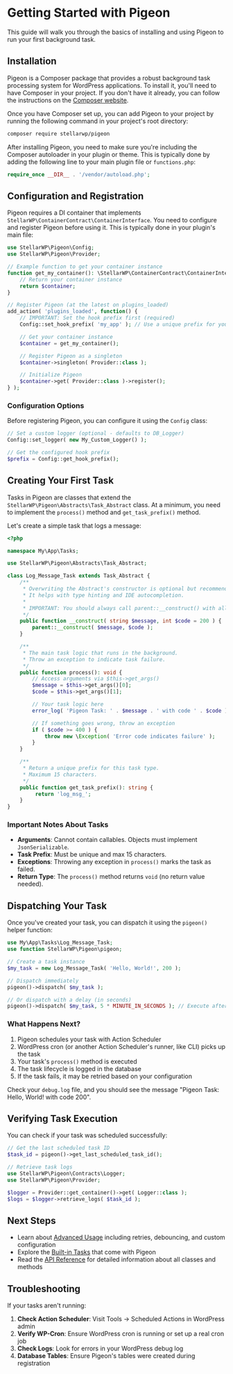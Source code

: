 # Getting Started with Pigeon

This guide will walk you through the basics of installing and using Pigeon to run your first background task.

## Installation

Pigeon is a Composer package that provides a robust background task processing system for WordPress applications. To install it, you'll need to have Composer in your project. If you don't have it already, you can follow the instructions on the [Composer website](https://getcomposer.org/).

Once you have Composer set up, you can add Pigeon to your project by running the following command in your project's root directory:

```bash
composer require stellarwp/pigeon
```

After installing Pigeon, you need to make sure you're including the Composer autoloader in your plugin or theme. This is typically done by adding the following line to your main plugin file or `functions.php`:

```php
require_once __DIR__ . '/vendor/autoload.php';
```

## Configuration and Registration

Pigeon requires a DI container that implements `StellarWP\ContainerContract\ContainerInterface`. You need to configure and register Pigeon before using it. This is typically done in your plugin's main file:

```php
use StellarWP\Pigeon\Config;
use StellarWP\Pigeon\Provider;

// Example function to get your container instance
function get_my_container(): \StellarWP\ContainerContract\ContainerInterface {
    // Return your container instance
    return $container;
}

// Register Pigeon (at the latest on plugins_loaded)
add_action( 'plugins_loaded', function() {
    // IMPORTANT: Set the hook prefix first (required)
    Config::set_hook_prefix( 'my_app' ); // Use a unique prefix for your application

    // Get your container instance
    $container = get_my_container();

    // Register Pigeon as a singleton
    $container->singleton( Provider::class );

    // Initialize Pigeon
    $container->get( Provider::class )->register();
} );
```

### Configuration Options

Before registering Pigeon, you can configure it using the `Config` class:

```php
// Set a custom logger (optional - defaults to DB_Logger)
Config::set_logger( new My_Custom_Logger() );

// Get the configured hook prefix
$prefix = Config::get_hook_prefix();
```

## Creating Your First Task

Tasks in Pigeon are classes that extend the `StellarWP\Pigeon\Abstracts\Task_Abstract` class. At a minimum, you need to implement the `process()` method and `get_task_prefix()` method.

Let's create a simple task that logs a message:

```php
<?php

namespace My\App\Tasks;

use StellarWP\Pigeon\Abstracts\Task_Abstract;

class Log_Message_Task extends Task_Abstract {
    /**
     * Overwriting the Abstract's constructor is optional but recommended.
     * It helps with type hinting and IDE autocompletion.
     *
     * IMPORTANT: You should always call parent::__construct() with all arguments.
     */
    public function __construct( string $message, int $code = 200 ) {
        parent::__construct( $message, $code );
    }

    /**
     * The main task logic that runs in the background.
     * Throw an exception to indicate task failure.
     */
    public function process(): void {
        // Access arguments via $this->get_args()
        $message = $this->get_args()[0];
        $code = $this->get_args()[1];

        // Your task logic here
        error_log( 'Pigeon Task: ' . $message . ' with code ' . $code );

        // If something goes wrong, throw an exception
        if ( $code >= 400 ) {
            throw new \Exception( 'Error code indicates failure' );
        }
    }

    /**
     * Return a unique prefix for this task type.
     * Maximum 15 characters.
     */
    public function get_task_prefix(): string {
         return 'log_msg_';
    }
}
```

### Important Notes About Tasks

- **Arguments**: Cannot contain callables. Objects must implement `JsonSerializable`.
- **Task Prefix**: Must be unique and max 15 characters.
- **Exceptions**: Throwing any exception in `process()` marks the task as failed.
- **Return Type**: The `process()` method returns `void` (no return value needed).

## Dispatching Your Task

Once you've created your task, you can dispatch it using the `pigeon()` helper function:

```php
use My\App\Tasks\Log_Message_Task;
use function StellarWP\Pigeon\pigeon;

// Create a task instance
$my_task = new Log_Message_Task( 'Hello, World!', 200 );

// Dispatch immediately
pigeon()->dispatch( $my_task );

// Or dispatch with a delay (in seconds)
pigeon()->dispatch( $my_task, 5 * MINUTE_IN_SECONDS ); // Execute after 5 minutes
```

### What Happens Next?

1. Pigeon schedules your task with Action Scheduler
2. WordPress cron (or another Action Scheduler's runner, like CLI) picks up the task
3. Your task's `process()` method is executed
4. The task lifecycle is logged in the database
5. If the task fails, it may be retried based on your configuration

Check your `debug.log` file, and you should see the message "Pigeon Task: Hello, World! with code 200".

## Verifying Task Execution

You can check if your task was scheduled successfully:

```php
// Get the last scheduled task ID
$task_id = pigeon()->get_last_scheduled_task_id();

// Retrieve task logs
use StellarWP\Pigeon\Contracts\Logger;
use StellarWP\Pigeon\Provider;

$logger = Provider::get_container()->get( Logger::class );
$logs = $logger->retrieve_logs( $task_id );
```

## Next Steps

- Learn about [Advanced Usage](./advanced-usage.md) including retries, debouncing, and custom configuration
- Explore the [Built-in Tasks](./tasks.md) that come with Pigeon
- Read the [API Reference](./api-reference.md) for detailed information about all classes and methods

## Troubleshooting

If your tasks aren't running:

1. **Check Action Scheduler**: Visit Tools → Scheduled Actions in WordPress admin
2. **Verify WP-Cron**: Ensure WordPress cron is running or set up a real cron job
3. **Check Logs**: Look for errors in your WordPress debug log
4. **Database Tables**: Ensure Pigeon's tables were created during registration
